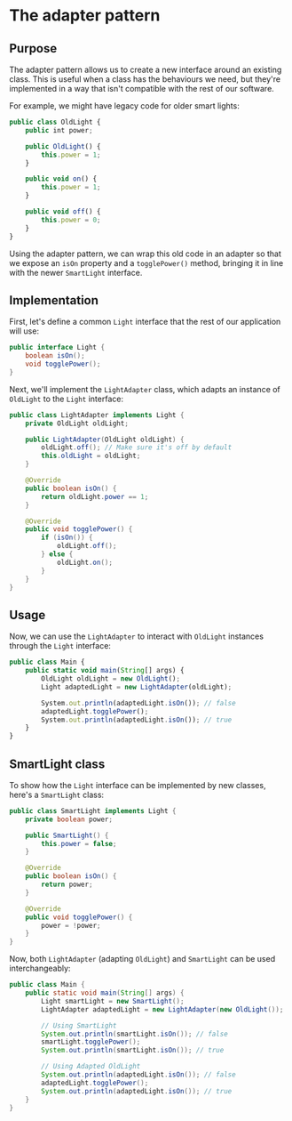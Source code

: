 # The adapter pattern

## Purpose

The adapter pattern allows us to create a new interface around an existing
class. This is useful when a class has the behaviours we need, but they're
implemented in a way that isn't compatible with the rest of our software.

For example, we might have legacy code for older smart lights:

```js
public class OldLight {
    public int power;

    public OldLight() {
        this.power = 1;
    }

    public void on() {
        this.power = 1;
    }

    public void off() {
        this.power = 0;
    }
}
```

Using the adapter pattern, we can wrap this old code in an adapter so that we
expose an `isOn` property and a `togglePower()` method, bringing it in line with
the newer `SmartLight` interface.

## Implementation

First, let's define a common `Light` interface that the rest of our application
will use:

```java
public interface Light {
    boolean isOn();
    void togglePower();
}
```

Next, we'll implement the `LightAdapter` class, which adapts an instance of
`OldLight` to the `Light` interface:

```java
public class LightAdapter implements Light {
    private OldLight oldLight;

    public LightAdapter(OldLight oldLight) {
        oldLight.off(); // Make sure it's off by default
        this.oldLight = oldLight;
    }

    @Override
    public boolean isOn() {
        return oldLight.power == 1;
    }

    @Override
    public void togglePower() {
        if (isOn()) {
            oldLight.off();
        } else {
            oldLight.on();
        }
    }
}
```

## Usage

Now, we can use the `LightAdapter` to interact with `OldLight` instances through
the `Light` interface:

```js
public class Main {
    public static void main(String[] args) {
        OldLight oldLight = new OldLight();
        Light adaptedLight = new LightAdapter(oldLight);

        System.out.println(adaptedLight.isOn()); // false
        adaptedLight.togglePower();
        System.out.println(adaptedLight.isOn()); // true
    }
}
```

## SmartLight class

To show how the `Light` interface can be implemented by new classes, here's a
`SmartLight` class:

```java
public class SmartLight implements Light {
    private boolean power;

    public SmartLight() {
        this.power = false;
    }

    @Override
    public boolean isOn() {
        return power;
    }

    @Override
    public void togglePower() {
        power = !power;
    }
}
```

Now, both `LightAdapter` (adapting `OldLight`) and `SmartLight` can be used
interchangeably:

```java
public class Main {
    public static void main(String[] args) {
        Light smartLight = new SmartLight();
        LightAdapter adaptedLight = new LightAdapter(new OldLight());

        // Using SmartLight
        System.out.println(smartLight.isOn()); // false
        smartLight.togglePower();
        System.out.println(smartLight.isOn()); // true

        // Using Adapted OldLight
        System.out.println(adaptedLight.isOn()); // false
        adaptedLight.togglePower();
        System.out.println(adaptedLight.isOn()); // true
    }
}
```
